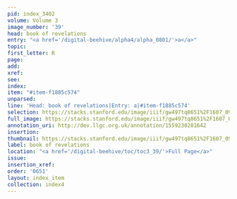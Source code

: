 ```yaml
---
pid: index_3402
volume: Volume 3
image_number: '39'
head: book of revelations
entry: "<a href='/digital-beehive/alpha4/alpha_0801/'>a</a>"
topic: 
first_letter: R
page: 
add: 
xref: 
see: 
index: 
item: "#item-f1885c574"
unparsed: 
line: 'Head: book of revelations|Entry: a|#item-f1885c574'
selection: https://stacks.stanford.edu/image/iiif/gw497tq8651%2F1607_0982/1468,2998,550,153/full/0/default.jpg
full_image: https://stacks.stanford.edu/image/iiif/gw497tq8651%2F1607_0982/full/full/0/default.jpg
annotation_uri: http://dev.llgc.org.uk/annotation/1559230281642
insertion: 
thumbnail: https://stacks.stanford.edu/image/iiif/gw497tq8651%2F1607_0982/1468,2998,550,153/150,/0/default.jpg
label: book of revelations
location: "<a href='/digital-beehive/toc/toc3_39/'>Full Page</a>"
issue: 
insertion_xref: 
order: '0651'
layout: index_item
collection: index4
---
```

